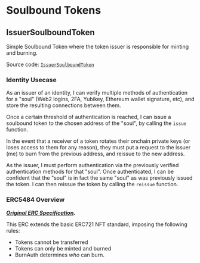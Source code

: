 # Soulbound Tokens

## IssuerSoulboundToken

Simple Soulbound Token where the token issuer is responsible for minting and burning.

Source code: [`IssuerSoulboundToken`](./src/ERC5484/IssuerSoulboundToken.sol)

### Identity Usecase

As an issuer of an identity, I can verify multiple methods of authentication for a "soul" (Web2 logins, 2FA, Yubikey, Ethereum wallet signature, etc), and store the resulting connections between them.

Once a certain threshold of authentication is reached, I can issue a soulbound token to the chosen address of the "soul", by calling the `issue` function.

In the event that a receiver of a token rotates their onchain private keys (or loses access to them for any reason), they must put a request to the issuer (me) to burn from the previous address, and reissue to the new address.

As the issuer, I must perform authentication via the previously verified authentication methods for that "soul". Once authenticated, I can be confident that the "soul" is in fact the same "soul" as was previously issued the token. I can then reissue the token by calling the `reissue` function.

### ERC5484 Overview
_**[Original ERC Specification](https://eips.ethereum.org/EIPS/eip-5484).**_

This ERC extends the basic ERC721 NFT standard, imposing the following rules:
* Tokens cannot be transferred
* Tokens can only be minted and burned
* BurnAuth determines _who_ can burn.

